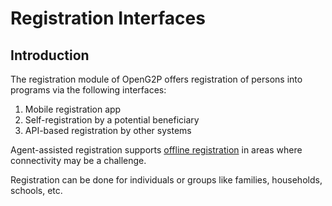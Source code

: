 # Registration Interfaces

## Introduction

The registration module of OpenG2P offers registration of persons into programs via the following interfaces:

1. Mobile registration app&#x20;
2. Self-registration by a potential beneficiary&#x20;
3. API-based registration by other systems

Agent-assisted registration supports [offline registration](offline-registration.md) in areas where connectivity may be a challenge.

Registration can be done for individuals or groups like families, households, schools, etc.
